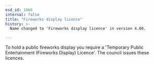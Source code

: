 ```yaml
---
esd_id: 1068
internal: false
title: "Fireworks display licence"
history: >-
  Name changed to 'Fireworks display licence' in version 4.00.

---
```


To hold a public fireworks display you require a 'Temporary Public Entertainment (Fireworks Display) Licence'. The council issues these licences.

